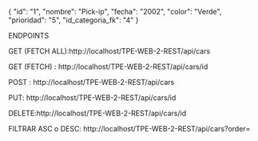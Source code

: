  
{
    "id": "1",
    "nombre": "Pick-ip",
    "fecha": "2002",
    "color": "Verde",
    "prioridad": "5",
    "id_categoria_fk": "4"
}


ENDPOINTS

GET (FETCH ALL):http://localhost/TPE-WEB-2-REST/api/cars

GET (FETCH) : http://localhost/TPE-WEB-2-REST/api/cars/id

POST : http://localhost/TPE-WEB-2-REST/api/cars

PUT: http://localhost/TPE-WEB-2-REST/api/cars/id

DELETE:http://localhost/TPE-WEB-2-REST/api/cars/id

FILTRAR ASC o DESC: http://localhost/TPE-WEB-2-REST/api/cars?order=
